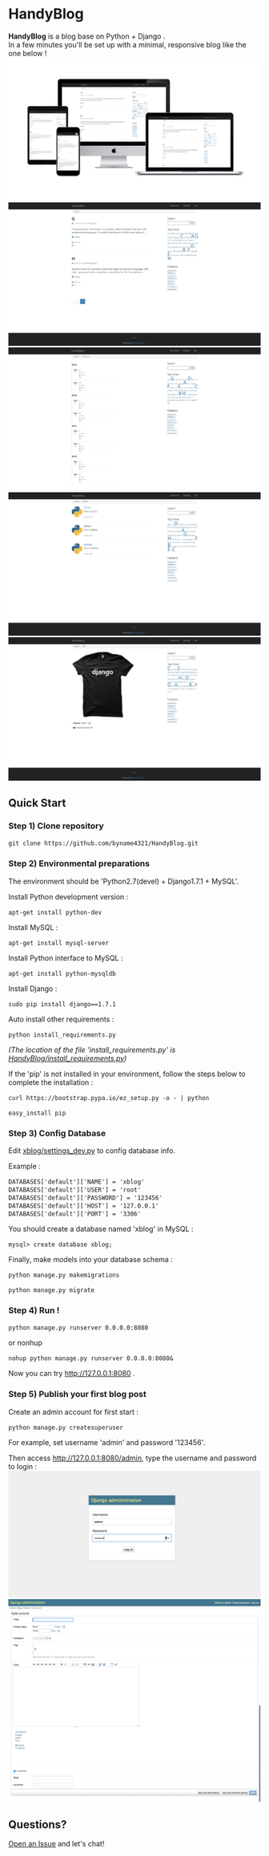 # HandyBlog

**HandyBlog** is a blog base on Python + Django .   
In a few minutes you'll be set up with a minimal, responsive blog like the one below !  
![](docs/all-devices-black_1890x1073_200000019.webp)  
![](docs/1_1890x1073_200000019.webp)  
![](docs/2_1890x1073_200000019.webp)  
![](docs/3_1890x1073_200000019.webp)  
![](docs/4_1890x1073_200000019.webp)  

## Quick Start

### Step 1) Clone repository

```
git clone https://github.com/byname4321/HandyBlog.git
```

### Step 2) Environmental preparations

The environment should be 'Python2.7(devel) + Django1.7.1 + MySQL'.  

Install Python development version :        

```
apt-get install python-dev    
```

Install MySQL :  

```
apt-get install mysql-server  
```

Install Python interface to MySQL :  

```
apt-get install python-mysqldb  
```

Install Django :    

```
sudo pip install django==1.7.1
```

Auto install other requirements : 

```
python install_requirements.py   
```

*(The location of the file 'install_requirements.py' is [HandyBlog/install_requirements.py](./install_requirements.py))*

If the 'pip' is not installed in your environment, follow the steps below to complete the installation :  

```
curl https://bootstrap.pypa.io/ez_setup.py -o - | python  
```

```
easy_install pip  
```

### Step 3) Config Database

Edit [xblog/settings_dev.py](xblog/settings_dev.py) to config database info.

Example :   

```
DATABASES['default']['NAME'] = 'xblog'
DATABASES['default']['USER'] = 'root'
DATABASES['default']['PASSWORD'] = '123456'
DATABASES['default']['HOST'] = '127.0.0.1'
DATABASES['default']['PORT'] = '3306'
```

You should create a database named 'xblog' in MySQL : 

```
mysql> create database xblog;  
```

Finally, make models into your database schema : 

```
python manage.py makemigrations  
```

```
python manage.py migrate  
```

### Step 4) Run !

```
python manage.py runserver 0.0.0.0:8080  
```

or nonhup  

```
nohup python manage.py runserver 0.0.0.0:8080&
```

Now you can try http://127.0.0.1:8080 . 

### Step 5) Publish your first blog post

Create an admin account for first start : 

```
python manage.py createsuperuser  
```

For example, set username 'admin' and password '123456'.

Then access http://127.0.0.1:8080/admin, type the username and password to login : 
![](docs/2_200000019.webp)
![](docs/3_200000019.webp)

## Questions?

[Open an Issue](https://github.com/byname4321/HandyBlog/issues) and let's chat! 
